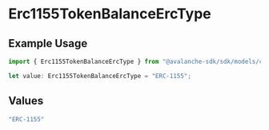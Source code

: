 # Erc1155TokenBalanceErcType

## Example Usage

```typescript
import { Erc1155TokenBalanceErcType } from "@avalanche-sdk/sdk/models/components";

let value: Erc1155TokenBalanceErcType = "ERC-1155";
```

## Values

```typescript
"ERC-1155"
```